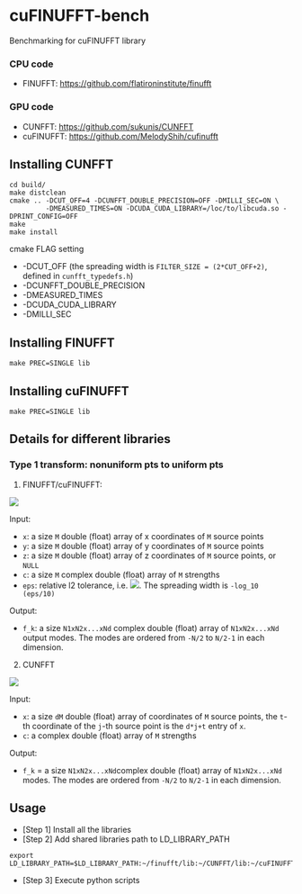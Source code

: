 # cuFINUFFT-bench
Benchmarking for cuFINUFFT library

### CPU code
- FINUFFT: https://github.com/flatironinstitute/finufft

### GPU code
- CUNFFT: https://github.com/sukunis/CUNFFT
- cuFINUFFT: https://github.com/MelodyShih/cufinufft

## Installing CUNFFT
```
cd build/  
make distclean  
cmake .. -DCUT_OFF=4 -DCUNFFT_DOUBLE_PRECISION=OFF -DMILLI_SEC=ON \
         -DMEASURED_TIMES=ON -DCUDA_CUDA_LIBRARY=/loc/to/libcuda.so -DPRINT_CONFIG=OFF  
make 
make install
```
 
cmake FLAG setting
* -DCUT_OFF (the spreading width is `FILTER_SIZE = (2*CUT_OFF+2)`, defined in `cunfft_typedefs.h`)
* -DCUNFFT_DOUBLE_PRECISION
* -DMEASURED_TIMES
* -DCUDA_CUDA_LIBRARY
* -DMILLI_SEC

## Installing FINUFFT
```
make PREC=SINGLE lib
```
## Installing cuFINUFFT
```
make PREC=SINGLE lib
```

## Details for different libraries
### Type 1 transform: nonuniform pts to uniform pts
1. FINUFFT/cuFINUFFT: 
  <img src="http://latex.codecogs.com/gif.latex?f_k = \sum_{j=1}^M c_j e^{ikx_j},~x_j \in [-\pi, \pi]^d" border="0"/>
  
  Input:
  
  * `x`: a size `M` double (float) array of x coordinates of `M` source points
  * `y`: a size `M` double (float) array of y coordinates of `M` source points
  * `z`: a size `M` double (float) array of z coordinates of `M` source points, or `NULL`
  * `c`: a size `M` complex double (float) array of `M` strengths
  * `eps`: relative l2 tolerance, i.e. <img src="http://latex.codecogs.com/gif.latex?\frac{\|f_k - f\|_2}{\|f\|_2}\leq \epsilon" border="0"/>. The spreading width is `-log_10 (eps/10)`
  
  Output:
  
  * `f_k`: a size `N1xN2x...xNd` complex double (float) array of `N1xN2x...xNd` output modes. The modes are ordered from `-N/2` to `N/2-1` in each dimension.
2. CUNFFT 
  <img src="http://latex.codecogs.com/gif.latex?f_k = \sum_{j=1}^M c_j e^{2{\pi} ik x_j},~x_j \in [-0.5, 0.5]^d" border="0"/>
  
  Input:
  
  * `x`: a size `dM` double (float) array of coordinates of `M` source points, the `t`-th coordinate of the `j`-th source point is the `d*j+t` entry of `x`.
  * `c`: a complex double (float) array of `M` strengths
  
  Output:
  
  * `f_k` = a size `N1xN2x...xNd`complex double (float) array of `N1xN2x...xNd` modes. The modes are ordered from `-N/2` to `N/2-1` in each dimension.

 
## Usage
- [Step 1] Install all the libraries
- [Step 2] Add shared libraries path to LD_LIBRARY_PATH

```
export LD_LIBRARY_PATH=$LD_LIBRARY_PATH:~/finufft/lib:~/CUNFFT/lib:~/cuFINUFFT/lib
```
- [Step 3] Execute python scripts

